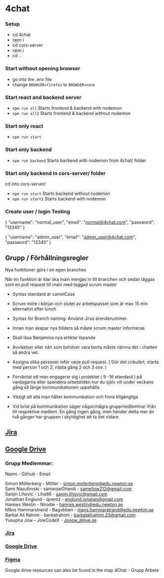 # 4chat

### Setup

* cd 4chat
* npm i
* cd cors-server
* npm i
* cd ..
### Start without opening browser
* go into the .env file
* change `BROWSER=firefox` to `BROWSER=none`

### Start react and backend server
* `npm run all` Starts frontend & backend with nodemon  
* `npm run all2` Starts frontend & backend without nodemon  

### Start only react
* `npm run start`

### Start only backend
* `npm run backend`  Starts backend with nodemon from 4chat/ folder

### Start only backend in cors-server/ folder
cd into cors-server/
* `npm run start` Starts backend without nodemon
* `npm run start2` Starts backend with nodemon

### Create user / login Testing
{
"username": "normal_user",
"email": "normal@4chat.com",
"password": "12345"
}

{
"username": "admin_user",
"email": "admin_user@4chat.com",
"password": "12345"
}

## Grupp / Förhållningsregler <br>
Nya funktioner görs i en egen branches <br>

När en funktion är klar ska main mergas in till branchen och sedan läggas som en pull request till main med taggad scrum master <br>

* Syntax standard är camelCase <br>

* Scrum möte i början och slutet av arbetspasset som är max 15 min alternativt efter lunch <br>

* Syntax för Branch naming: Använd Jiras ärendenummer. <br>

* Innan man skapar nya folders så måste scrum master informeras <br>

* Skall läsa Benjamins nya artiklar löpande <br>

* Avvikelser eller nån som behöver vara borta måste nämna det i chatten så andra vet. <br>

* Assigna olika personer inför varje pull request. ( Gör det cirkulärt, starta med person 1 och 2, nästa gång 2 och 3 osv. ) <br>

* Förväntat att man engagerar sig i projektet ( 9 -16 standard ) på vardagarna eller spendera arbetstiden hur du själv vill under veckans gång så länge kommunikationen uppehålls. <br>

* Viktigt att alla man håller kommunikation och finns tillgängliga <br>

* Vid brist på kommunikation säger någon/några gruppmedlemmar ifrån till respektive medlem. En gång ingen gång, men händer detta mer än två gånger har gruppen i skyldighet att ta det vidare. <br>

## [Jira](https://4chat.atlassian.net/jira/software/projects/VLFF/boards/1) <br>
## [Google Drive](https://drive.google.com/drive/u/0/folders/1nuSDqrxUXV8CEjPO8jl4uCDjBkmq_K_N) <br>


### Grupp Medlemmar: <br>

Namn - Github - Email <br>

Simon Möllerberg - M0ller - simon.mollerberg@edu.newton.se <br>
Sami Nasufovski - samwiseGhandi - samellow212@gmail.com  <br>
Sanjin Lihovic - Liha86 - sanjin.lihovic@gmail.com <br>
Jonathan Englund - qoentz - englund.jonatan@gmail.com  <br>
Hannes Westin - Nirodie - hannes.westin@edu.newton.se <br>
Måns Hammarstrand - Bagubben - mans.hammarstrand@edu.newton.se <br>
Barkat Ali Rahimi - barkatrahimi - barkatalirahimi.23@gmail.com <br>
Yusupha Jow - JowCodeX - Jooow_@live.se <br>


### [Jira](https://4chat.atlassian.net/jira/software/projects/GG/boards/1) <br>
### [Google Drive](https://drive.google.com/drive/folders/1nuSDqrxUXV8CEjPO8jl4uCDjBkmq_K_N?usp=sharing) <br>
### [Figma](https://www.figma.com/file/U3czIzVRxhPYkY5KiYVYk0/4Chat?node-id=0%3A1&t=5sG85LMctrFFgD83-1) <br>

Google drive resources can also be found in the map 4Chat - Grupp Arbete <br>
 
